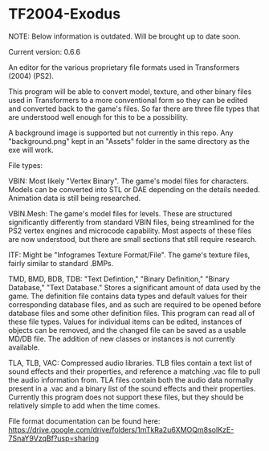 # TF2004-Exodus

NOTE: Below information is outdated. Will be brought up to date soon.

Current version: 0.6.6

An editor for the various proprietary file formats used in Transformers (2004) (PS2). 

This program will be able to convert model, texture, and other binary files used in Transformers to a more conventional form so they can be edited and converted back to the game's files. So far there are three file types that are understood well enough for this to be a possibility. 

A background image is supported but not currently in this repo. Any "background.png" kept in an "Assets" folder in the same directory as the exe will work.

File types:

VBIN: Most likely "Vertex Binary". The game's model files for characters. Models can be converted into STL or DAE depending on the details needed. Animation data is still being researched.

VBIN.Mesh: The game's model files for levels. These are structured significantly differently from standard VBIN files, being streamlined for the PS2 vertex engines and microcode capability. Most aspects of these files are now understood, but there are small sections that still require research. 

ITF: Might be "Infogrames Texture Format/File". The game's texture files, fairly similar to standard .BMPs. 

TMD, BMD, BDB, TDB: "Text Defintion," "Binary Definition," "Binary Database," "Text Database." Stores a significant amount of data used by the game. The definition file contains data types and default values for their corresponding database files, and as such are required to be opened before database files and some other definition files. This program can read all of these file types. Values for individual items can be edited, instances of objects can be removed, and the changed file can be saved as a usable MD/DB file. The addition of new classes or instances is not currently available. 

TLA, TLB, VAC: Compressed audio libraries. TLB files contain a text list of sound effects and their properties, and reference a matching .vac file to pull the audio information from. TLA files contain both the audio data normally present in a .vac and a binary list of the sound effects and their properties. Currently this program does not support these files, but they should be relatively simple to add when the time comes. 

File format documentation can be found here: https://drive.google.com/drive/folders/1mTkRa2u6XMOQm8soIKzE-7SnaY9VzqBf?usp=sharing
